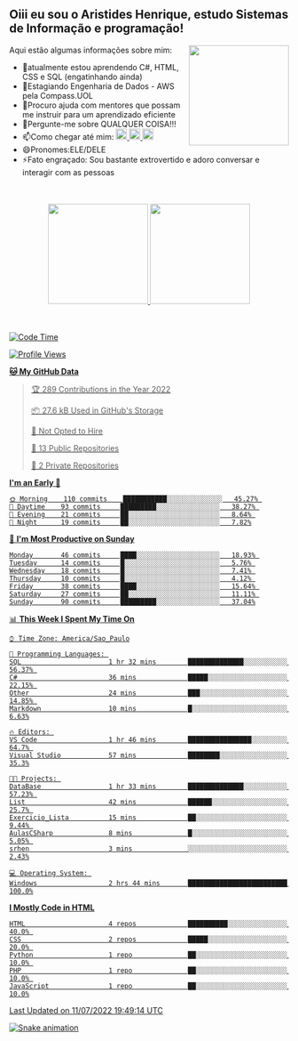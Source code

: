 ## Oiii eu sou o Aristides Henrique, estudo Sistemas de Informação e programação!

<div >
Aqui estão algumas informações sobre mim:<img align="right" height="180em" src="https://user-images.githubusercontent.com/97318481/177042589-45d62122-82a9-4a32-b3a7-87b322825b2f.png">
</div>

- 🌱atualmente estou aprendendo C#, HTML, CSS e SQL (engatinhando ainda)
- 👯Estagiando Engenharia de Dados - AWS pela Compass.UOL
- 🤔Procuro ajuda com mentores que possam me instruir para um aprendizado eficiente
- 💬Pergunte-me sobre QUALQUER COISA!!!
- 📫Como chegar até mim:
  <a href="https://www.instagram.com/aryhenry/" target="_blank">
  <img src="https://img.shields.io/badge/-Instagram-%23E4405F?style=for-the-badge&logo=instagram&logoColor=black" height="20px">
  </a>
  <a href="https://www.linkedin.com/in/aristides-henrique/" target="_blank">
  <img src="https://img.shields.io/badge/-LinkedIn-%230077B5?style=for-the-badge&logo=linkedin&logoColor=black" height="20px">
  </a> 
  <a href="mailto:arihenriqueuna@gmail.com">
  <img src="https://img.shields.io/badge/-Gmail-%23333?style=for-the-badge&logo=gmail&logoColor=white" height="20px">
  </a>
- 😄Pronomes:ELE/DELE
- ⚡Fato engraçado: Sou bastante extrovertido e adoro conversar e interagir com as pessoas
<br/>
<br/>
<div align="center">
  <a href="https://github.com/arihenrique">
  <img height="180em" src="https://github-readme-stats.vercel.app/api?username=arihenrique&show_icons=true&theme=dracula&include_all_commits=true&count_private=true"/>
  <img height="180em" src="https://github-readme-stats.vercel.app/api/top-langs/?username=arihenrique&layout=compact&langs_count=7&theme=dracula"/>
</div><br/><br/>

<!--START_SECTION:waka-->
![Code Time](http://img.shields.io/badge/Code%20Time-10%20hrs-blue)

![Profile Views](http://img.shields.io/badge/Profile%20Views-455-blue)

**🐱 My GitHub Data** 

> 🏆 289 Contributions in the Year 2022
 > 
> 📦 27.6 kB Used in GitHub's Storage 
 > 
> 🚫 Not Opted to Hire
 > 
> 📜 13 Public Repositories 
 > 
> 🔑 2 Private Repositories  
 > 
**I'm an Early 🐤** 

```text
🌞 Morning    110 commits    ███████████░░░░░░░░░░░░░░   45.27% 
🌆 Daytime    93 commits     █████████░░░░░░░░░░░░░░░░   38.27% 
🌃 Evening    21 commits     ██░░░░░░░░░░░░░░░░░░░░░░░   8.64% 
🌙 Night      19 commits     ██░░░░░░░░░░░░░░░░░░░░░░░   7.82%

```
📅 **I'm Most Productive on Sunday** 

```text
Monday       46 commits     ████░░░░░░░░░░░░░░░░░░░░░   18.93% 
Tuesday      14 commits     █░░░░░░░░░░░░░░░░░░░░░░░░   5.76% 
Wednesday    18 commits     █░░░░░░░░░░░░░░░░░░░░░░░░   7.41% 
Thursday     10 commits     █░░░░░░░░░░░░░░░░░░░░░░░░   4.12% 
Friday       38 commits     ████░░░░░░░░░░░░░░░░░░░░░   15.64% 
Saturday     27 commits     ██░░░░░░░░░░░░░░░░░░░░░░░   11.11% 
Sunday       90 commits     █████████░░░░░░░░░░░░░░░░   37.04%

```


📊 **This Week I Spent My Time On** 

```text
⌚︎ Time Zone: America/Sao_Paulo

💬 Programming Languages: 
SQL                      1 hr 32 mins        ██████████████░░░░░░░░░░░   56.37% 
C#                       36 mins             █████░░░░░░░░░░░░░░░░░░░░   22.15% 
Other                    24 mins             ███░░░░░░░░░░░░░░░░░░░░░░   14.85% 
Markdown                 10 mins             █░░░░░░░░░░░░░░░░░░░░░░░░   6.63%

🔥 Editors: 
VS Code                  1 hr 46 mins        ████████████████░░░░░░░░░   64.7% 
Visual Studio            57 mins             ████████░░░░░░░░░░░░░░░░░   35.3%

🐱‍💻 Projects: 
DataBase                 1 hr 33 mins        ██████████████░░░░░░░░░░░   57.23% 
List                     42 mins             ██████░░░░░░░░░░░░░░░░░░░   25.7% 
Exercicio_Lista          15 mins             ██░░░░░░░░░░░░░░░░░░░░░░░   9.44% 
AulasCSharp              8 mins              █░░░░░░░░░░░░░░░░░░░░░░░░   5.05% 
srhen                    3 mins              ░░░░░░░░░░░░░░░░░░░░░░░░░   2.43%

💻 Operating System: 
Windows                  2 hrs 44 mins       █████████████████████████   100.0%

```

**I Mostly Code in HTML** 

```text
HTML                     4 repos             ██████████░░░░░░░░░░░░░░░   40.0% 
CSS                      2 repos             █████░░░░░░░░░░░░░░░░░░░░   20.0% 
Python                   1 repo              ██░░░░░░░░░░░░░░░░░░░░░░░   10.0% 
PHP                      1 repo              ██░░░░░░░░░░░░░░░░░░░░░░░   10.0% 
JavaScript               1 repo              ██░░░░░░░░░░░░░░░░░░░░░░░   10.0%

```



 Last Updated on 11/07/2022 19:49:14 UTC
<!--END_SECTION:waka-->

![Snake animation](https://github.com/arihenrique/arihenrique/blob/output/github-contribution-grid-snake.svg)
